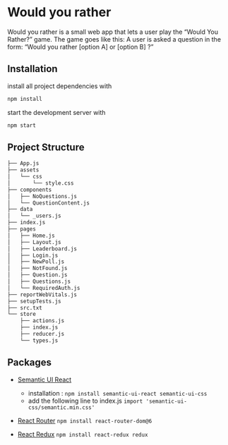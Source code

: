 # Would you rather

Would you rather is a small web app that lets a user play the “Would You Rather?” game. The game goes like this: A user is asked a question in the form: “Would you rather [option A] or [option B] ?”

## Installation

install all project dependencies with
```bash
npm install
```
start the development server with
```bash
npm start
```
## Project Structure

```bash
├── App.js
├── assets
│   └── css
│       └── style.css
├── components
│   ├── NoQuestions.js
│   └── QuestionContent.js
├── data
│   └── _users.js
├── index.js
├── pages
│   ├── Home.js
│   ├── Layout.js
│   ├── Leaderboard.js
│   ├── Login.js
│   ├── NewPoll.js
│   ├── NotFound.js
│   ├── Question.js
│   ├── Questions.js
│   └── RequiredAuth.js
├── reportWebVitals.js
├── setupTests.js
├── src.txt
└── store
    ├── actions.js
    ├── index.js
    ├── reducer.js
    └── types.js
```

## Packages 

- [Semantic UI React](https://react.semantic-ui.com/)
    - installation :
        `npm install semantic-ui-react semantic-ui-css`
    - add the following line to index.js 
        `import 'semantic-ui-css/semantic.min.css'`

- [React Router](https://reactrouter.com/)
    `npm install react-router-dom@6`

- [React Redux](https://react-redux.js.org/)
    `npm install react-redux redux`

